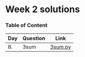<h1> Week 2 solutions </h1>

<h3> Table of Content </h3>

| Day| Question | Link |
| --------------- | --------------- | --------------- | 
| 8. | 3sum | [3sum.py](./3sum.py) |

